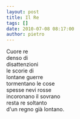 ```yaml
---
layout: post
title: Il Re
tags: []
date: 2010-07-08 08:17:00
author: pietro
---
```

Cuore re<br/>denso di<br/>disattenzioni<br/>le scorie di<br/>lontane guerre<br/>tormentano le cose<br/>spesse nevi rosse<br/>incoronano il sovrano<br/>resta re soltanto<br/>d'un regno già lontano.
